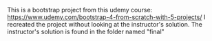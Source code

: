 This is a bootstrap project from this udemy course: https://www.udemy.com/bootstrap-4-from-scratch-with-5-projects/
I recreated the project without looking at the instructor's solution. The instructor's solution is found in the folder named "final"
